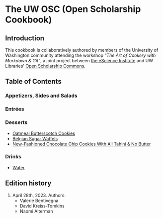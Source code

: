 # The UW OSC (Open Scholarship Cookbook)

## Introduction

This cookbook is collaboratively authored by members of the University of Washington community attending the workshop *"The Art of Cookery with Markdown & Git"*, a joint project between [the eScience Institute](https://escience.washington.edu/) and UW Libraries' [Open Scholarship Commons](https://www.lib.washington.edu/openscholarship/).

## Table of Contents

### Appetizers, Sides and Salads

### Entrées

### Desserts
- [Oatmeal Butterscotch Cookies](Desserts/oatmeal-butterscotch-cookies.md)
- [Belgian Sugar Waffels](Desserts/WaffleRecipe_md-git-class.md)
- [New-Fashioned Chocolate Chip Cookies With All Tahini & No Butter](Desserts/New-Fashioned-Chocolate-Chip-Cookies.md)

### Drinks
- [Water](Drinks/water.md)

## Edition history

1. April 28th, 2023. Authors:
	- Valerie Bentivegna
	- David Kreiss-Tomkins
	- Naomi Alterman